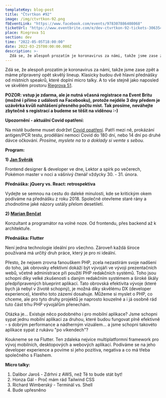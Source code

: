 ```yaml
---
templateKey: blog-post
title: "Čtvrtkon #92"
image: /img/ctvrtkon-92.png
fbEventLink: "https://www.facebook.com/events/978307886408068"
ticketUrl: "https://www.eventbrite.com/e/dev-ctvrtkon-92-tickets-306354483507"
place: Riegrova 51
section: dev
time: "2022-05-05T18:00:00"
date: 2022-03-25T00:00:00.000Z
description: >-
  Zdá se, že alespoň prozatím je koronavirus za námi, takže jsme zase zpět a máme připravený opět skvělý lineup. Klasicky budou dvě hlavní přednášky od místních speakrů, které doplní micro talky. A to vše stejně jako naposled ve skvělém prostoru Riegrova 51.
---
```


Zdá se, že alespoň prozatím je koronavirus za námi, takže jsme zase zpět a máme připravený opět skvělý lineup. Klasicky budou dvě hlavní přednášky od místních speakrů, které doplní micro talky. A to vše stejně jako naposled ve skvělém prostoru [Riegrova 51](https://www.riegrova51.cz/).

**POZOR: vstup je zdarma, ale je nutná včasná registrace na Event Britu (možné i přímo z události na Facebooku), protože nejdéle 3 dny předem je uzávěrka kvůli nahlášení přesného počtu míst. Tak prosíme, neváhejte zbytečně s registrací a budeme se těšit na viděnou :-)**

**Upozornění - aktuální Covid opatření:**

Na místě budeme muset dodržet [Covid opatření](https://covid.gov.cz/situace/kultura/spolecenske-akce). Patří mezi ně, prokázání antigen/PCR testu, prodělání nemoci Covid do 180 dní, nebo 14 dní po druhé dávce očkování. _Prosíme, myslete na to a doklady si vemte s sebou._

**Program:**

**1) [Jan Svěrák](https://jansverak.cz/)**

Frontend designer & developer ve dne, Lektor a spírk po večerech, Pokémon master v noci a vášnivý čtenář vždycky 30. - 31. února.

**Přednáška: jQuery vs. React: retrospektiva**

Vydejte se semnou na cestu do daleké minulosti, kde se kritickým okem podíváme na přednášku z roku 2018. Společně otevřeme staré rány a zhodnotíme jaké názory ustály přelom desetiletí.

**2) [Marian Benčat](https://www.linkedin.com/in/marian-ben%C4%8Dat-a832b794/)**

Konzultant a programátor na volné noze. Od frontendu, přes backend až k architektuře.

**Přednáška: Flutter**

Není jedna technologie ideální pro všechno. Zároveň každá široce používaná má určitý druh práce, který je pro ni ideální. 

Přesto, že nejsem zrovna fanouškem PHP, zcela nezastírám svoje nadšení do toho, jak obrovsky efektivní dokáží být vývojáři ve vývoji prezentačních webů, včetně administrace při použití PHP redakčních systémů. Toho jsou schopni díky velké zkušenosti s daným redakčním systémem a široké škály předpřipravených blueprint aplikací. Tato obrovská efektivita vývoje (které bych já nebyl v životě schopný), je možná díky skvělému DX (developer experience), kterého toto zázemí dosahuje. Můžeme si myslet o PHP, co chceme, ale pro tyto druhy projektů je naprosto kouzelné a i já osobně rád tuto část trhu PHP vývojářům přenechám. 

Otázka je... Existuje něco podobného i pro mobilní aplikace? Jsme schopni sypat jednu mobilní aplikaci za druhou, které budou fungovat plně efektivně - s dobrým performance  a nádherným vizuálem... a jsme schopni takovéto aplikace sypat z rukávu "po víkendech"? 

Koukneme se na Flutter. Ten zdaleka nejvíce multiplatformní framework pro vývoj mobilních, desktopových a webových aplikací. Podíváme se na jeho developer experience a povíme si jeho pozitiva, negativa a co má třeba společného s Flashem.

**Micro talky:**

1. Dalibor Jaroš - Zdrhni z AWS, než Tě to bude stát byt!
2. Honza Gál - Proč mám rád Tailwind CSS
3. Richard Wimberský - Terminál vs. Shell
4. Bude upřesněno
